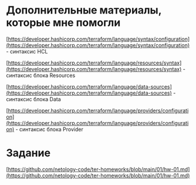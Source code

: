 

# Дополнительные материалы, которые мне помогли

[https://developer.hashicorp.com/terraform/language/syntax/configuration](https://developer.hashicorp.com/terraform/language/syntax/configuration) - синтаксис HCL

[https://developer.hashicorp.com/terraform/language/resources/syntax](https://developer.hashicorp.com/terraform/language/resources/syntax) - синтаксис блока Resources

[https://developer.hashicorp.com/terraform/language/data-sources](https://developer.hashicorp.com/terraform/language/data-sources) - синтаксис блока Data

[https://developer.hashicorp.com/terraform/language/providers/configuration](https://developer.hashicorp.com/terraform/language/providers/configuration) - синтаксис блока Provider



# Задание
[https://github.com/netology-code/ter-homeworks/blob/main/01/hw-01.md](https://github.com/netology-code/ter-homeworks/blob/main/01/hw-01.md)
